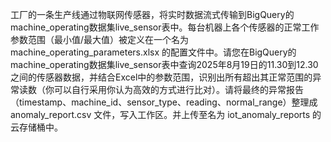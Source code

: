 工厂的一条生产线通过物联网传感器，将实时数据流式传输到BigQuery的machine_operating数据集live_sensor表中。每台机器上各个传感器的正常工作参数范围（最小值/最大值）被定义在一个名为 machine_operating_parameters.xlsx 的配置文件中。请您在BigQuery的machine_operating数据集live_sensor表中查询2025年8月19日的11.30到12.30之间的传感器数据，并结合Excel中的参数范围，识别出所有超出其正常范围的异常读数（你可以自行采用你认为高效的方式进行比对）。请将最终的异常报告（timestamp、machine_id、sensor_type、reading、normal_range）整理成 anomaly_report.csv 文件，写入工作区。并上传至名为 iot_anomaly_reports 的云存储桶中。